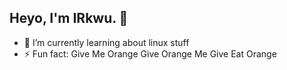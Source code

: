 ## Heyo, I'm IRkwu. 👋

- 🌱 I’m currently learning about linux stuff
- ⚡ Fun fact: Give Me Orange Give Orange Me Give Eat Orange
